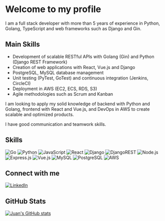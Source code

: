 # Welcome to my profile

I am a full stack developer with more than 5 years of experience in Python, Golang, TypeScript and web frameworks such as Django and Gin.

## Main Skills

- Development of scalable RESTful APIs with Golang (Gin) and Python (Django REST Framework)
- Creation of web applications with React, Vue.js and Django
- PostgreSQL, MySQL database management
- Unit testing (PyTest, GoTest) and continuous integration (Jenkins, CircleCI)
- Deployment in AWS (EC2, ECS, RDS, S3)
- Agile methodologies such as Scrum and Kanban

I am looking to apply my solid knowledge of backend with Python and Golang, frontend with React and Vue.js, and DevOps in AWS to create scalable and optimized products.

I have good communication and teamwork skills.

## Skills

![Go](https://img.shields.io/badge/go-%2300ADD8.svg?style=for-the-badge&logo=go&logoColor=white)
![Python](https://img.shields.io/badge/python-3670A0?style=for-the-badge&logo=python&logoColor=ffdd54)
![JavaScript](https://img.shields.io/badge/javascript-%23323330.svg?style=for-the-badge&logo=javascript&logoColor=%23F7DF1E)
![React](https://img.shields.io/badge/react-%2320232a.svg?style=for-the-badge&logo=react&logoColor=%2361DAFB)
![Django](https://img.shields.io/badge/django-%23092E20.svg?style=for-the-badge&logo=django&logoColor=white)
![DjangoREST](https://img.shields.io/badge/DJANGO-REST-ff1709?style=for-the-badge&logo=django&logoColor=white&color=ff1709&labelColor=gray)
![Node.js](https://img.shields.io/badge/node.js-%2343853D.svg?style=for-the-badge&logo=node-dot-js&logoColor=white)
![Express.js](https://img.shields.io/badge/express.js-%23404d59.svg?style=for-the-badge&logo=express&logoColor=%2361DAFB)
![Vue.js](https://img.shields.io/badge/vuejs-%2335495e.svg?style=for-the-badge&logo=vuedotjs&logoColor=%234FC08D)
![MySQL](https://img.shields.io/badge/mysql-%2300f.svg?style=for-the-badge&logo=mysql&logoColor=white)
![PostgreSQL](https://img.shields.io/badge/postgres-%23316192.svg?style=for-the-badge&logo=postgresql&logoColor=white)
![AWS](https://img.shields.io/badge/AWS-%23FF9900.svg?style=for-the-badge&logo=amazon-aws&logoColor=white)

## Connect with me

[![LinkedIn](https://img.shields.io/badge/LinkedIn-%230077B5.svg?logo=linkedin&logoColor=white)](https://linkedin.com/in/www.linkedin.com/in/juanvillalobosnz/)

## GitHub Stats

[![Juan's GitHub stats](https://github-readme-stats.vercel.app/api?username=juanvillalobosnz&theme=jolly&hide_border=true)](https://github.com/anuraghazra/github-readme-stats)
